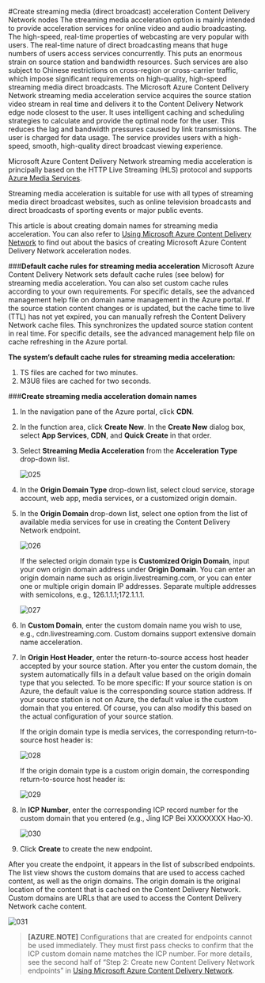 <properties linkid="dev-net-common-tasks-cdn" urlDisplayName="CDN" pageTitle="Create Azure Live Streaming acceleration Azure Content Delivery Network nodes | Microsoft Azure" metaKeywords="Azure CDN, Azure CDN, Azure blobs, Azure caching, Azure add-on, Live Streaming, streaming acceleration, CDN acceleration, CDN service, mainstream CDN, live streaming acceleration, media service, Azure Media Service, cache rules, HLS, CDN technical documentation, CDN help files, live video streaming acceleration, direct broadcast acceleration" description="Learn how to create Live Streaming acceleration Content Delivery Network nodes on the Microsoft Azure portal, and learn about default caching rules for these nodes." metaCanonical="" services="" documentationCenter=".NET" title="" authors="" solutions="" manager="" editor="" />
<tags ms.service="cdn"
    ms.date=""
    wacn.date="11/27/2015"
    />

#Create streaming media (direct broadcast) acceleration Content Delivery Network nodes
The streaming media acceleration option is mainly intended to provide acceleration services for online video and audio broadcasting. The high-speed, real-time properties of webcasting are very popular with users. The real-time nature of direct broadcasting means that huge numbers of users access services concurrently. This puts an enormous strain on source station and bandwidth resources. Such services are also subject to Chinese restrictions on cross-region or cross-carrier traffic, which impose significant requirements on high-quality, high-speed streaming media direct broadcasts. The Microsoft Azure Content Delivery Network streaming media acceleration service acquires the source station video stream in real time and delivers it to the Content Delivery Network edge node closest to the user. It uses intelligent caching and scheduling strategies to calculate and provide the optimal node for the user. This reduces the lag and bandwidth pressures caused by link transmissions. The user is charged for data usage. The service provides users with a high-speed, smooth, high-quality direct broadcast viewing experience.

Microsoft Azure Content Delivery Network streaming media acceleration is principally based on the HTTP Live Streaming (HLS) protocol and supports [Azure Media Services](http://www.windowsazure.cn/home/features/media-services/).

Streaming media acceleration is suitable for use with all types of streaming media direct broadcast websites, such as online television broadcasts and direct broadcasts of sporting events or major public events.

This article is about creating domain names for streaming media acceleration. You can also refer to [Using Microsoft Azure Content Delivery Network](http://www.windowsazure.cn/documentation/articles/cdn-how-to-use/) to find out about the basics of creating Microsoft Azure Content Delivery Network acceleration nodes.

###**Default cache rules for streaming media acceleration**
Microsoft Azure Content Delivery Network sets default cache rules (see below) for streaming media acceleration. You can also set custom cache rules according to your own requirements. For specific details, see the advanced management help file on domain name management in the Azure portal. If the source station content changes or is updated, but the cache time to live (TTL) has not yet expired, you can manually refresh the Content Delivery Network cache files. This synchronizes the updated source station content in real time. For specific details, see the advanced management help file on cache refreshing in the Azure portal.

**The system’s default cache rules for streaming media acceleration:**

 1. TS files are cached for two minutes.
 2. M3U8 files are cached for two seconds. 
      
###**Create streaming media acceleration domain names**

1. In the navigation pane of the Azure portal, click **CDN**.
2. In the function area, click **Create New**. In the **Create New** dialog box, select **App Services**, **CDN**, and **Quick Create** in that order.
3. Select **Streaming Media Acceleration** from the **Acceleration Type** drop-down list.

    ![025](./media/cdn-doc/025.png)

4. In the **Origin Domain Type** drop-down list, select cloud service, storage account, web app, media services, or a customized origin domain.
5. In the **Origin Domain** drop-down list, select one option from the list of available media services for use in creating the Content Delivery Network endpoint. 
 
    ![026](./media/cdn-doc/026.png)

    If the selected origin domain type is **Customized Origin Domain**, input your own origin domain address under **Origin Domain**. You can enter an origin domain name such as origin.livestreaming.com, or you can enter one or multiple origin domain IP addresses. Separate multiple addresses with semicolons, e.g., 126.1.1.1;172.1.1.1.

    ![027](./media/cdn-doc/027.png)

6. In **Custom Domain**, enter the custom domain name you wish to use, e.g., cdn.livestreaming.com. Custom domains support extensive domain name acceleration.
7. In **Origin Host Header**, enter the return-to-source access host header accepted by your source station. After you enter the custom domain, the system automatically fills in a default value based on the origin domain type that you selected. To be more specific: If your source station is on Azure, the default value is the corresponding source station address. If your source station is not on Azure, the default value is the custom domain that you entered. Of course, you can also modify this based on the actual configuration of your source station.

    If the origin domain type is media services, the corresponding return-to-source host header is:

    ![028](./media/cdn-doc/028.png)
    
    If the origin domain type is a custom origin domain, the corresponding return-to-source host header is:

    ![029](./media/cdn-doc/029.png)
    
      
8. In **ICP Number**, enter the corresponding ICP record number for the custom domain that you entered (e.g., Jing ICP Bei XXXXXXXX Hao-X).
     
    ![030](./media/cdn-doc/030.png)

9. Click **Create** to create the new endpoint.

After you create the endpoint, it appears in the list of subscribed endpoints. The list view shows the custom domains that are used to access cached content, as well as the origin domains. The origin domain is the original location of the content that is cached on the Content Delivery Network. Custom domains are URLs that are used to access the Content Delivery Network cache content.

   ![031](./media/cdn-doc/031.png)

>**[AZURE.NOTE]** Configurations that are created for endpoints cannot be used immediately. They must first pass checks to confirm that the ICP custom domain name matches the ICP number. For more details, see the second half of “Step 2: Create new Content Delivery Network endpoints” in [Using Microsoft Azure Content Delivery Network](http://www.windowsazure.cn/documentation/articles/cdn-how-to-use/).

<!---HONumber=CDN_1201_2015-->

